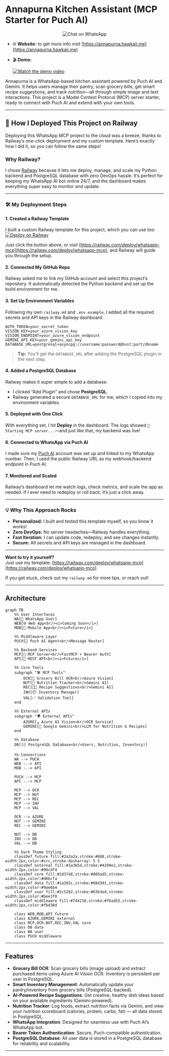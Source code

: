 
# Annapurna Kitchen Assistant (MCP Starter for Puch AI)
<div align="center">

<a href="https://tinyurl.com/annapurna-bot" style="text-decoration:none;">
  <img src="https://img.shields.io/badge/Chat%20on%20WhatsApp-25D366?style=for-the-badge&logo=whatsapp&logoColor=white" alt="Chat on WhatsApp"/>
</a>

</div>

- 🌐 **Website:** to get more info visit [https://annapurna.hawkaii.me](https://annapurna.hawkaii.me)
- 🎬 **Demo:**

  [![Watch the demo video](https://img.youtube.com/vi/uxZUkDU_gno/0.jpg)](https://youtu.be/uxZUkDU_gno?si=cx8ju_32rViGNdMn)

Annapurna is a WhatsApp-based kitchen assistant powered by Puch AI and Gemini. It helps users manage their pantry, scan grocery bills, get smart recipe suggestions, and track nutrition—all through simple image and text interactions. This project is a Model Context Protocol (MCP) server starter, ready to connect with Puch AI and extend with your own tools.

---

## 🚀 How I Deployed This Project on Railway

Deploying this WhatsApp MCP project to the cloud was a breeze, thanks to Railway’s one-click deployment and my custom template. Here’s exactly how I did it, so you can follow the same steps!

### Why Railway?

I chose [Railway](https://railway.app/) because it lets me deploy, manage, and scale my Python backend and PostgreSQL database with zero DevOps hassle. It’s perfect for keeping my WhatsApp AI bot online 24/7, and the dashboard makes everything super easy to monitor and update.

---

### 🛠️ My Deployment Steps

#### 1. Created a Railway Template

I built a custom Railway template for this project, which you can use too:
[![Deploy on Railway](https://railway.com/button.svg)](https://railway.com/deploy/whatsapp-mcp)

Just click the button above, or visit [https://railway.com/deploy/whatsapp-mcp](https://railway.com/deploy/whatsapp-mcp), and Railway will guide you through the setup.

#### 2. Connected My GitHub Repo

Railway asked me to link my GitHub account and select this project’s repository. It automatically detected the Python backend and set up the build environment for me.

#### 3. Set Up Environment Variables

Following my own `railway.md` and `.env.example`, I added all the required secrets and API keys in the Railway dashboard:

```env
AUTH_TOKEN=your_secret_token
VISION_KEY=your_azure_vision_key
VISION_ENDPOINT=your_azure_vision_endpoint
GEMINI_API_KEY=your_gemini_api_key
DATABASE_URL=postgresql+asyncpg://username:password@host:port/dbname
```

> **Tip:** You’ll get the `DATABASE_URL` after adding the PostgreSQL plugin in the next step.

#### 4. Added a PostgreSQL Database

Railway makes it super simple to add a database:
- I clicked “Add Plugin” and chose **PostgreSQL**.
- Railway generated a secure `DATABASE_URL` for me, which I copied into my environment variables.

#### 5. Deployed with One Click

With everything set, I hit **Deploy** in the dashboard. The logs showed `🚀 Starting MCP server...`—and just like that, my backend was live!

#### 6. Connected to WhatsApp via Puch AI

I made sure my [Puch AI](https://puch.ai/) account was set up and linked to my WhatsApp number. Then, I used the public Railway URL as my webhook/backend endpoint in Puch AI.

#### 7. Monitored and Scaled

Railway’s dashboard let me watch logs, check metrics, and scale the app as needed. If I ever need to redeploy or roll back, it’s just a click away.

---

### 💡 Why This Approach Rocks

- **Personalized:** I built and tested this template myself, so you know it works!
- **Zero DevOps:** No server headaches—Railway handles everything.
- **Fast Iteration:** I can update code, redeploy, and see changes instantly.
- **Secure:** All secrets and API keys are managed in the dashboard.

---

**Want to try it yourself?**  
Just use my template: [https://railway.com/deploy/whatsapp-mcp](https://railway.com/deploy/whatsapp-mcp)

If you get stuck, check out my `railway.md` for more tips, or reach out!

---

## Architecture

```mermaid
graph TB
    %% User Interfaces
    WA[📱 WhatsApp User] 
    WEB[🌐 Web App<br/><i>Coming Soon</i>]
    MOB[📱 Mobile App<br/><i>Future</i>]
    
    %% Middleware Layer
    PUCH[🤖 Puch AI Agent<br/>Message Router]
    
    %% Backend Services
    MCP[🔧 MCP Server<br/>FastMCP + Bearer Auth]
    API[🔌 REST API<br/><i>Future</i>]
    
    %% Core Tools
    subgraph "🛠️ MCP Tools"
        OCR[📄 Grocery Bill OCR<br/>Azure Vision]
        NUT[🥗 Nutrition Tracker<br/>Gemini AI]
        REC[👨‍🍳 Recipe Suggestions<br/>Gemini AI]
        INV[📦 Inventory Manager]
        VAL[✅ Validation Tool]
    end
    
    %% External APIs
    subgraph "🌍 External APIs"
        AZURE[☁️ Azure AI Vision<br/>OCR Service]
        GEMINI[🧠 Google Gemini<br/>LLM for Nutrition & Recipes]
    end
    
    %% Database
    DB[(🗄️ PostgreSQL Database<br/>Users, Nutrition, Inventory)]
    
    %% Connections
    WA --> PUCH
    WEB -.-> API
    MOB -.-> API
    
    PUCH --> MCP
    API -.-> MCP
    
    MCP --> OCR
    MCP --> NUT
    MCP --> REC
    MCP --> INV
    MCP --> VAL
    
    OCR --> AZURE
    NUT --> GEMINI
    REC --> GEMINI
    
    NUT --> DB
    INV --> DB
    VAL --> DB
    
    %% Dark Theme Styling
    classDef future fill:#2a2a2a,stroke:#888,stroke-width:2px,color:#ccc,stroke-dasharray: 5 5
    classDef external fill:#1a365d,stroke:#4299e1,stroke-width:2px,color:#90cdf4
    classDef core fill:#2d3748,stroke:#805ad5,stroke-width:2px,color:#d6bcfa
    classDef data fill:#1a202c,stroke:#68d391,stroke-width:2px,color:#9ae6b4
    classDef user fill:#2c5282,stroke:#63b3ed,stroke-width:2px,color:#bee3f8
    classDef middleware fill:#744210,stroke:#f6ad55,stroke-width:2px,color:#fbd38d
    
    class WEB,MOB,API future
    class AZURE,GEMINI external
    class MCP,OCR,NUT,REC,INV,VAL core
    class DB data
    class WA user
    class PUCH middleware
```
---

## Features

- **Grocery Bill OCR**: Scan grocery bills (image upload) and extract purchased items using Azure AI Vision OCR. Inventory is persistent per user in PostgreSQL.
- **Smart Inventory Management**: Automatically update your pantry/inventory from grocery bills (PostgreSQL-backed).
- **AI-Powered Recipe Suggestions**: Get creative, healthy dish ideas based on your available ingredients (Gemini-powered).
- **Nutrition Tracker**: Log foods, extract nutrition facts via Gemini, and view your nutrition scoreboard (calories, protein, carbs, fat) — all data stored in PostgreSQL.
- **WhatsApp Integration**: Designed for seamless use with Puch AI’s WhatsApp bot.
- **Bearer Token Authentication**: Secure, Puch-compatible authentication.
- **PostgreSQL Database**: All user data is stored in a PostgreSQL database for reliability and scalability.

---
